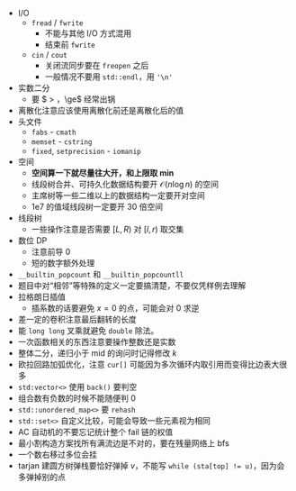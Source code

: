 - I/O
    - `fread` / `fwrite`
        - 不能与其他 I/O 方式混用
        - 结束前 `fwrite`
    - `cin` / `cout`
        - 关闭流同步要在 `freopen` 之后
        - 一般情况不要用 `std::endl`，用 `'\n'`
- 实数二分
    - 要 $ > $，$\ge$ 经常出锅
- 离散化注意应该使用离散化前还是离散化后的值
- 头文件
    - `fabs` - `cmath`
    - `memset` - `cstring`
    - `fixed`, `setprecision` - `iomanip`
- 空间
	- **空间算一下就尽量往大开，和上限取 $\min$**
	- 线段树合并、可持久化数据结构要开 $\mathcal O(n\log n)$ 的空间
	- 主席树等一些二维以上的数据结构一定要开对空间
	- 1e7 的值域线段树一定要开 30 倍空间
- 线段树
	- 一些操作注意是否需要 $[L,R)$ 对 $[l,r)$ 取交集
- 数位 DP
	- 注意前导 0
	- 短的数字额外处理
- `__builtin_popcount` 和 `__builtin_popcountll`
- 题目中对“相邻”等特殊的定义一定要搞清楚，不要仅凭样例去理解
- 拉格朗日插值
	- 插系数的话要避免 $x=0$ 的点，可能会对 $0$ 求逆
- 差一定的卷积注意最后翻转的长度
- 能 `long long` 叉乘就避免 `double` 除法。
- 一次函数相关的东西注意要操作整数还是实数
- 整体二分，递归小于 $\mathrm{mid}$ 的询问时记得修改 $k$
- 欧拉回路加弧优化，注意 `cur[]` 可能因为多次循环内取引用而变得比边表大很多
- `std:vector<>` 使用 `back()` 要判空
- 组合数有负数的时候不能随便判 $0$
- `std::unordered_map<>` 要 `rehash`
- `std::set<>` 自定义比较，可能会导致一些元素视为相同
- AC 自动机的不要忘记统计整个 fail 链的权值
- 最小割构造方案找所有满流边是不对的，要在残量网络上 bfs
- 一个数右移过多位会挂
- tarjan 建圆方树弹栈要恰好弹掉 $v$，不能写 `while (sta[top] != u)`，因为会多弹掉别的点
